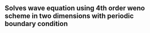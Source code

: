 ## Solves wave equation using 4th order weno scheme in two dimensions with periodic boundary condition
